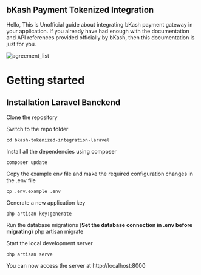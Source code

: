 ##  bKash Payment Tokenized Integration
Hello,
This is Unofficial guide about integrating bKash payment gateway in your application.
If you already have had enough with the documentation and API references provided officially by bKash, then this documentation is just for you.

![agreement_list](https://user-images.githubusercontent.com/44948856/211843828-3c66bb4f-a7f8-49c6-a606-b3a336590867.PNG)





# Getting started

## Installation Laravel Banckend

Clone the repository

Switch to the repo folder

    cd bkash-tokenized-integration-laravel

Install all the dependencies using composer

    composer update

Copy the example env file and make the required configuration changes in the .env file

    cp .env.example .env

Generate a new application key

    php artisan key:generate


Run the database migrations (**Set the database connection in .env before migrating**)
    php artisan migrate
   
Start the local development server

    php artisan serve

You can now access the server at http://localhost:8000
